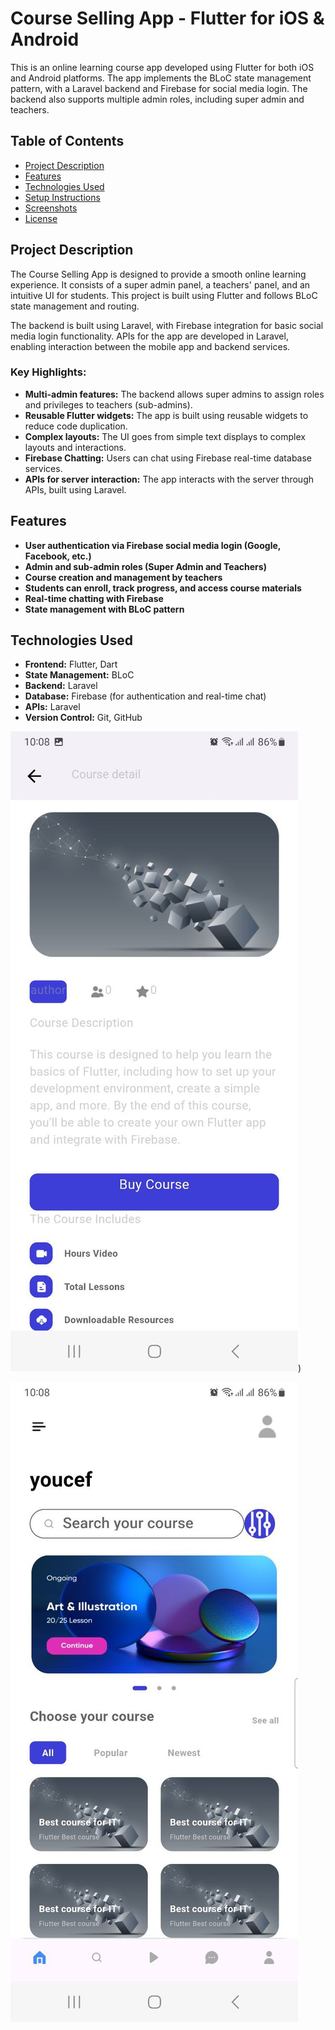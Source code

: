 # Course Selling App - Flutter for iOS & Android

This is an online learning course app developed using Flutter for both iOS and Android platforms. The app implements the BLoC state management pattern, with a Laravel backend and Firebase for social media login. The backend also supports multiple admin roles, including super admin and teachers.

## Table of Contents
- [Project Description](#project-description)
- [Features](#features)
- [Technologies Used](#technologies-used)
- [Setup Instructions](#setup-instructions)
- [Screenshots](#screenshots)
- [License](#license)

## Project Description

The Course Selling App is designed to provide a smooth online learning experience. It consists of a super admin panel, a teachers' panel, and an intuitive UI for students. This project is built using Flutter and follows BLoC state management and routing.

The backend is built using Laravel, with Firebase integration for basic social media login functionality. APIs for the app are developed in Laravel, enabling interaction between the mobile app and backend services.

### Key Highlights:
- **Multi-admin features:** The backend allows super admins to assign roles and privileges to teachers (sub-admins).
- **Reusable Flutter widgets:** The app is built using reusable widgets to reduce code duplication.
- **Complex layouts:** The UI goes from simple text displays to complex layouts and interactions.
- **Firebase Chatting:** Users can chat using Firebase real-time database services.
- **APIs for server interaction:** The app interacts with the server through APIs, built using Laravel.

## Features

- **User authentication via Firebase social media login (Google, Facebook, etc.)**
- **Admin and sub-admin roles (Super Admin and Teachers)**
- **Course creation and management by teachers**
- **Students can enroll, track progress, and access course materials**
- **Real-time chatting with Firebase**
- **State management with BLoC pattern**
## Technologies Used

- **Frontend:** Flutter, Dart
- **State Management:** BLoC
- **Backend:** Laravel
- **Database:** Firebase (for authentication and real-time chat)
- **APIs:** Laravel
- **Version Control:** Git, GitHub




![course descreption ](https://github.com/YoucefBm94/ulearning_app_bloc_provider/blob/master/photo_2024-09-23_10-33-33%20(2).jpg?raw=true
))

![Alt text](https://github.com/YoucefBm94/ulearning_app_bloc_provider/blob/master/photo_2024-09-23_10-33-33.jpg?raw=true)
